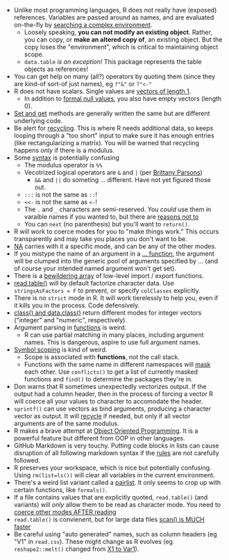 
* Unlike most programming languages, R does not really have (exposed)
  references. Variables are passed around as names, and are evaluated
  on-the-fly by
  [searching a complex environment](./Rnotes.md#scoping).
  * Loosely speaking, **you can not modify an existing
    object**. Rather, you can copy, or **make an altered copy of**, an
    existing object. But the copy loses the "environment", which is
    critical to maintaining object scope.
  * `data.table` *is an exception!* This package represents the table
    objects as references!
* You can get help on many (all?) operators by quoting them (since
  they are kind-of sort-of just names), eg `?"&"` or `?"<-"`
* R does not have scalars. Single values are
  [vectors of length 1](./Rnotes.md#vectors).
  * In addition to [formal null values](./Rnotes.md#specialvalues),
    you also have empty vectors (length 0).
* [Set and get](./Rnotes.md#setget) methods are generally written the
  same but are different underlying code.
* Be alert for [recycling](./Rnotes.md#recycling). This is where R
  needs additional data, so keeps looping through a "too short" input
  to make sure it has enough entries (like rectangularizing a
  matrix). You will be warned that recycling happens *only* if there
  is a modulus.
* Some [syntax](./Rnotes.md#syntax) is potentially confusing
  * The modulus operator is `%%`
  * Vecotrized logical operators are `&` and `|` (per
    [Brittany Parsons][Parsons1])
    * `&&` and `||` do someting ... different. Have not yet figured
      those out.
  * `:::` is not the same as `::`!
  * `<<-` is not the same as `<-`!
  * The `.` and `_` characters are semi-reserved. You *could* use them
    in varaible names if you wanted to, but there are
    [reasons not to](./Rnotes.md#s3)
  * You can `next` (no parenthesis) but you'll want to `return()`.
* R will work to coerce modes for you to "make things work." This
  occurs transparently and may take you places you don't want to be.
* [NA](./Rnotes.md#NA) carries with it a specific mode, and can be any
  of the other modes.
* If you mistype the name of an argument in a
  [... function](./Rnotes.md#dotdotdot), the argument will be clumped
  into the generic pool of arguments specified by ... (and of course
  your intended named argument won't get set).
* There is a [bewildering array](./Rnotes.md#import) of low-level
  import / export functions.
* [read.table()](./Rnotes.md#import) will by default factorize
  character data. Use `stringsAsFactors = F` to prevent, or specify
  `colClasses` explicitly.
* There is no `strict` mode in R. It will work tierelessly to help
  you, even if it kills you in the process. Code defensively.
* [class() and data.class()](./Rnotes.md#dataclassweird) return
  different modes for integer vectors ("integer" and "numeric",
  respectively).
* Argument parsing in [functions](./Rnotes.md#functions) is weird.
  * R can use partial matching in many places, including argument
    names. This is dangerous, aspire to use full argument names.
* [Symbol scoping](./Rnotes.md#scoping) is kind of weird.
  * Scope is associated with **functions**, not the call stack.
  * Functions with the same name in different namespaces will
    [mask](./Rnotes.md#masking) each other. Use `conflicts()` to get a
    list of currently masked functions and `find()` to determine the
    packages they're in.
* Don warns that R sometimes unexpectedly vectorizes output. If the
  output had a column header, then in the process of forcing a vector
  R will coerce all your values to character to accomodate the
  header.
* `sprintf()` can use vectors as bind arguments, producing a character
  vector as output. It will [recycle](./Rnotes.md#recycling) if
  needed, but only if all vector arguments are of the same modulus.
* R makes a brave attempt at
  [Object Oriented Programming](./Rnotes.md#oop). It is a powerful
  feature but different from OOP in other languages.
* GitHub Markdown is very touchy. Putting code blocks in lists can
  cause disruption of all following markdown syntax if the
  [rules](./Rnotes.md#markdown) are not carefully followed.
* R preserves your workspace, which is nice but potentially
  confusing. Using `rm(list=ls())` will clear all variables in the
  current environment.
* There's a weird list variant called a
  [pairlist](./Rnotes.md#pairlists). It only seems to crop up with
  certain functions, like `formals()`.
* If a file contains values that are explicitly quoted, `read.table()`
  (and variants) will *only* allow them to be read as character
  mode. You need to
  [coerce other modes AFTER reading](./Rnotes.md#quotedCoercion)
* `read.table()` is convienent, but for large data files
  [scan() is MUCH faster](./Rnotes.md#import)
* Be careful using "auto generated" names, such as column headers (eg
  "V1" in `read.csv`). These might change as R evolves (eg
  `reshape2::melt()` changed from [X1 to Var1][MeltColChange]).

[Parsons1]: https://class.coursera.org/rprog-033/forum/thread?thread_id=224#post-1472
[MeltColChange]: https://github.com/hadley/reshape/blob/master/README.md
